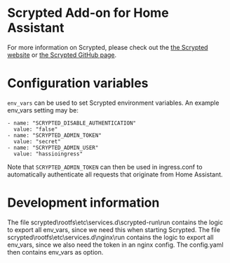 # Scrypted Add-on for Home Assistant

For more information on Scrypted, please check out the [the Scrypted website](https://scrypted.app) or [the Scrypted GitHub page](https://github.com/koush/scrypted).

# Configuration variables
`env_vars` can be used to set Scrypted environment variables. An example env_vars setting may be:

```
- name: "SCRYPTED_DISABLE_AUTHENTICATION"
  value: "false"
- name: "SCRYPTED_ADMIN_TOKEN"
  value: "secret"
- name: "SCRYPTED_ADMIN_USER"
  value: "hassioingress"
```

Note that `SCRYPTED_ADMIN_TOKEN` can then be used in ingress.conf to automatically authenticate all requests that originate from Home Assistant. 

# Development information
The file scrypted\rootfs\etc\services.d\scrypted-run\run contains the logic to export all env_vars, since we need this when starting Scrypted. 
The file scrypted\rootfs\etc\services.d\nginx\run contains the logic to export all env_vars, since we also need the token in an nginx config. 
The config.yaml then contains env_vars as option. 